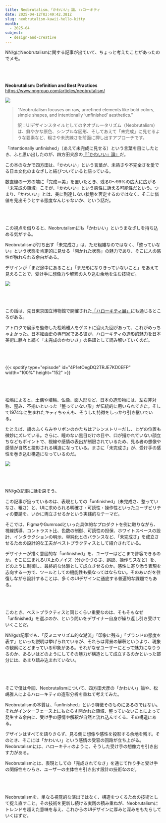 ```yaml
---
title: Neobrutalism、「かわいい」論、ハローキティ
date: 2025-04-12T02:49:42.381Z
slug: neobrutalism-kawii-hello-kitty
month:
  - 2025-04
subject:
  - design-and-creative
---
```

NN/gにNeobrutalismに関する記事が出ていて、ちょっと考えたことがあったのでメモ。

###### ﻿

**Neobrutalism: Definition and Best Practices**\
<https://www.nngroup.com/articles/neobrutalism/>

![](/images/diary/neobrutalism-kawii-hello-kitty/21.png)



> “Neobrutalism focuses on raw, unrefined elements like bold colors, simple shapes, and intentionally ‘unfinished’ aesthetics.”
>
> 訳：UIデザインスタイルとしてのネオブルータリズム（Neobrutalism）は、鮮やかな原色、シンプルな図形、そしてあえて「未完成」に見せるような要素など、粗さや未洗練さを前面に押し出すアプローチです。

「intentionally unfinished」（あえて未完成に見せる）という言葉を目にしたとき、ふと思い出したのが、四方田犬彦の[『「かわいい」論』](https://amzn.asia/d/bdFw7cg)だ。

この本のなかで四方田は、「かわいい」という言葉が、未熟さや不完全さを愛でる日本文化のまなざしと結びついていると語っている。

数直線の一方の端に「完成＝美」を置いたとき、残る0〜99%の広大に広がる「未完成の領域」こそが、「かわいい」という感性に訴える可能性だという。つまり、「かわいい」とは、美に到達しない状態を否定するのではなく、そこに価値を見出そうとする態度なんじゃないか、という話だ。

###### ﻿

この視点を借りると、Neobrutalismにも「かわいい」というまなざしを持ち込める気がする。

Neobrutalismが打ち出す「未完成さ」は、ただ粗雑なのではなく、「整っていない」という状態を肯定的に見せる「開かれた状態」の魅力であり、そこに人の感性が触れられる余白がある。

デザインが「まだ途中にあること」「まだ形になりきっていないこと」をあえて見えることで、受け手に想像力や解釈の入り込む余地を生む技術だ。

![](/images/diary/neobrutalism-kawii-hello-kitty/22.png)

###### ﻿

この話は、先日東京国立博物館で開催された[「ハローキティ展」](https://hellokittyexhibition.com/)にも通じるところがある。

アトロクで展示を監修した松嶋雅人をゲストに迎えた回があって、これがめっちゃよかった。日本絵画史の専門家である彼が、ハローキティの造形的魅力を日本美術に脈々と続く「未完成のかわいさ」の系譜として読み解いていくのだ。

###### ﻿

{{< spotify type="episode" id="4P1etOegDQ2TRJE7KD0EFP" width="100%" height="152" >}}

###### ﻿

松嶋によると、土偶や埴輪、仏像、面人形など、日本の造形物には、左右非対称、歪み、不揃いといった「整っていない形」が伝統的に用いられてきた。そして1974年に生まれたキティちゃんも、そうした特徴をしっかり引き継いでいる。

たとえば、頬のふくらみやリボンのかたちはアシンメトリーだし、ヒゲの位置も微妙にズレている。さらに、瞳のない黒目だけの目や、口が描かれていない顔立ちなどもポイントで、視線や感情の表出が制限されているため、見る者の想像や感情が自然と投影される構造になっている。まさに「未完成さ」が、受け手の感性を巻き込む構造になっているのだ。

![](/images/diary/neobrutalism-kawii-hello-kitty/20.png)

###### ﻿

NN/gの記事に話を戻そう。

この記事が扱っているのは、表現としての「unfinished」（未完成さ、整っていなさ、粗さ）と、UIに求められる明確さ・可読性・操作性といったユーザビリティの要請を、いかに両立させるかという実践的なテーマだ。

そこでは、FigmaやGumroadといった具体的なプロダクトを例に取りながら、視線誘導、コントラスト比、色数の制御、可読性の担保、ホワイトスペースの設計、インタラクションの明示、単純化とのバランスなど、「未完成さ」を成立させるための設計的な工夫がベストプラクティスとして紹介されている。

デザイナーが描く意図的な「unfinished」を、ユーザーはどこまで許容できるのか。そこに生まれるUX上のノイズ（分かりづらさ、誤認、操作ミスなど）を、どのように制御し、最終的な体験として成立させるのか。感性に寄り添う表現を志向する一方で、ツールとしての機能性も損なってはならない。そのあいだを往復しながら設計することは、多くのUIデザインに通底する普遍的な課題でもある。

###### ﻿

このとき、ベストプラクティスと同じくらい重要なのは、そもそもなぜ「unfinished」を選ぶのか、という問いをデザイナー自身が繰り返し引き受けていくことだ。

NN/gの記事でも、「反ミニマリズム的な潮流」「印象に残る」「ブランドの態度を表す」といった説明は挙げられているが、それらは背景の解釈というより、現象の観察にとどまっている印象がある。それがなぜユーザーにとって魅力になりうるのか、あるいはどのようにしてその魅力が構造として成立するのかといった部分には、あまり踏み込まれていない。

###### ﻿

そこで僕は今回、Neobrutalismについて、四方田犬彦の「かわいい」論や、松嶋雅人によるハローキティの造形分析を重ねて考えてみた。

Neobrutalismの本質は、「unfinished」という特徴そのものにあるのではない。それがインターフェース上にもたらす開かれた領域、整っていないことによって発生する余白に、受け手の感情や解釈が自然と流れ込んでくる、その構造にある。

デザインはすべてを語りきらず、見る側に想像や感性を投影する余地を残す。そのとき、そこには「かわいい」という感情の受容の回路が立ち上がる。Neobrutalismには、ハローキティのように、そうした受け手の想像力を引き出す力がある。

Neobrutalismとは、表現としての「完成されてなさ」を通じて作り手と受け手の関係性をひらき、ユーザーの主体性を引き出す設計の技術なのだ。

###### ﻿

Neobrutalismを、単なる視覚的な演出ではなく、構造をつくるための技術として捉え直すこと。その技術を更新し続ける実践の積み重ねが、Neobrutalismにトレンドを超えた意味を与え、これからのUIデザインに厚みと深みをもたらしていくはずだ。